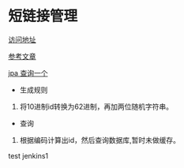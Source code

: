 # 短链接管理

[访问地址](https://url.wazitang.cn/)

[参考文章](https://www.zhihu.com/question/29270034)

[jpa 查询一个](https://stackoverflow.com/questions/2061068/jpa-find-the-last-entry/43819641#43819641)

- 生成规则

1. 将10进制id转换为62进制，再加两位随机字符串。

- 查询

1. 根据编码计算出id，然后查询数据库,暂时未做缓存。

test jenkins1
